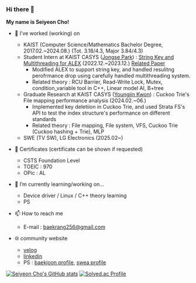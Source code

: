 ### Hi there 👋
**My name is Seiyeon Cho!**

- 🔭 I’ve worked (working) on
  - KAIST (Computer Science/Mathematics Bachelor Degree, 2017.02.~2024.08.) (Tot. 3.18/4.3, Major 3.84/4.3)
  - Student Intern at KAIST CASYS ([Jongse Park](https://jongse-park.github.io/)) : [String Key and Multithreading for ALEX](https://github.com/baekrang256/ALEX) (2022.12.~2023.12.) [Related Paper](https://arxiv.org/abs/2403.11472)
     - Modified ALEX to support string key, and handled resulitng perofrmance drop using carefully handled multithreading system.
     - Related theory : RCU Barrier, Read-Write Lock, Mutex, condition_variable tool in C++, Linear model AI, B+tree
  - Graduate Research at KAIST CASYS ([Youngjin Kwon](https://sites.google.com/view/yjkwon/home)) : Cuckoo Trie's File mapping performance analysis (2024.02.~06.)
     - Implemented key deletiion in Cuckoo Trie, and used Strata FS's API to test the index structure's performance on different standards
     - Related theory : File mapping, File system, VFS, Cuckoo Trie (Cuckoo hashing + Trie), MLP
  - SWE (TV SW), LG Electronics (2025.02~)

- 📜 Certificates (certificate can be shown if requested)
  - CSTS Foundation Level
  - TOEIC : 970 
  - OPic : AL
    
- 🌱 I’m currently learning/working on...
  - Device driver / Linux / C++ theory learning
  - PS
  
- 📫 How to reach me
  - E-mail : baekrang256@gmail.com
  
- 🌐 community website
  - [velog](https://velog.io/@baekrang256/posts)
  - [linkedin](https://www.linkedin.com/in/seiyeon-cho-818607290)
  - PS : [baekjoon profile](https://www.acmicpc.net/user/dylon133), [swea profile](https://swexpertacademy.com/main/userpage/userInformation.do)

[![Seiyeon Cho's GitHub stats](https://github-readme-stats.vercel.app/api?username=baekrang256)](https://github.com/anuraghazra/github-readme-stats)
[![Solved.ac Profile](http://mazassumnida.wtf/api/generate_badge?boj=dylon133)](https://solved.ac/dylon133)
